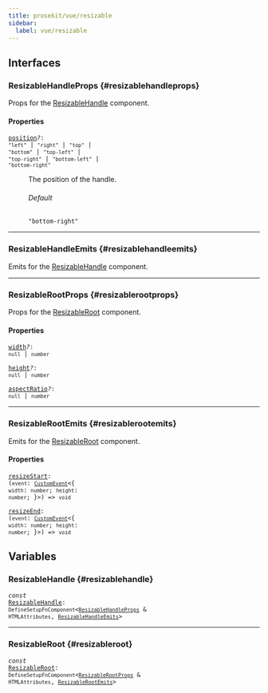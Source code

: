 ```yaml
---
title: prosekit/vue/resizable
sidebar:
  label: vue/resizable
---
```


## Interfaces

### ResizableHandleProps {#resizablehandleprops}

Props for the [ResizableHandle](#resizablehandle) component.

#### Properties

<dl>

<dt>

<code data-typedoc-code><a id="position" href="#position">position</a><i>?</i>: `"left"` \| `"right"` \| `"top"` \| `"bottom"` \| `"top-left"` \| `"top-right"` \| `"bottom-left"` \| `"bottom-right"`</code>

</dt>

<dd>

The position of the handle.

###### Default

`"bottom-right"`

</dd>

</dl>

***

### ResizableHandleEmits {#resizablehandleemits}

Emits for the [ResizableHandle](#resizablehandle) component.

***

### ResizableRootProps {#resizablerootprops}

Props for the [ResizableRoot](#resizableroot) component.

#### Properties

<dl>

<dt>

<code data-typedoc-code><a id="width" href="#width">width</a><i>?</i>: `null` \| `number`</code>

</dt>

</dl>

<dl>

<dt>

<code data-typedoc-code><a id="height" href="#height">height</a><i>?</i>: `null` \| `number`</code>

</dt>

</dl>

<dl>

<dt>

<code data-typedoc-code><a id="aspectratio" href="#aspectratio">aspectRatio</a><i>?</i>: `null` \| `number`</code>

</dt>

</dl>

***

### ResizableRootEmits {#resizablerootemits}

Emits for the [ResizableRoot](#resizableroot) component.

#### Properties

<dl>

<dt>

<code data-typedoc-code><a id="resizestart" href="#resizestart">resizeStart</a>: (`event`: [`CustomEvent`](https://developer.mozilla.org/docs/Web/API/CustomEvent)\<\{ `width`: `number`; `height`: `number`; \}\>) => `void`</code>

</dt>

</dl>

<dl>

<dt>

<code data-typedoc-code><a id="resizeend" href="#resizeend">resizeEnd</a>: (`event`: [`CustomEvent`](https://developer.mozilla.org/docs/Web/API/CustomEvent)\<\{ `width`: `number`; `height`: `number`; \}\>) => `void`</code>

</dt>

</dl>

## Variables

### ResizableHandle {#resizablehandle}

<dl>

<dt>

<code data-typedoc-code><i>const</i> <a id="resizablehandle" href="#resizablehandle">ResizableHandle</a>: `DefineSetupFnComponent`\<[`ResizableHandleProps`](#resizablehandleprops) & `HTMLAttributes`, [`ResizableHandleEmits`](#resizablehandleemits)\></code>

</dt>

</dl>

***

### ResizableRoot {#resizableroot}

<dl>

<dt>

<code data-typedoc-code><i>const</i> <a id="resizableroot" href="#resizableroot">ResizableRoot</a>: `DefineSetupFnComponent`\<[`ResizableRootProps`](#resizablerootprops) & `HTMLAttributes`, [`ResizableRootEmits`](#resizablerootemits)\></code>

</dt>

</dl>
